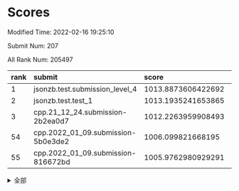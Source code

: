 # Scores

Modified Time: 2022-02-16 19:25:10

Submit Num: 207

All Rank Num: 205497

| rank |               submit               |       score        |       sigma        | pk_num |
| :--- | :--------------------------------- | :----------------- | :----------------- | :----- |
| 1    | jsonzb.test.submission_level_4     | 1013.8873606422692 | 0.8264712950059643 | 3972   |
| 2    | jsonzb.test.test_1                 | 1013.1935241653865 | 0.8213355531995675 | 3964   |
| 3    | cpp.21_12_24.submission-2b2ea0d7   | 1012.2263959908493 | 0.8032770489520612 | 3970   |
| 54   | cpp.2022_01_09.submission-5b0e3de2 | 1006.099821668195  | 0.746814314580927  | 3969   |
| 55   | cpp.2022_01_09.submission-816672bd | 1005.9762980929291 | 0.7218462729577504 | 3970   |


<details>
<summary>全部</summary>

| rank |                 submit                 |       score        |       sigma        | pk_num |
| :--- | :------------------------------------- | :----------------- | :----------------- | :----- |
| 1    | jsonzb.test.submission_level_4         | 1013.8873606422692 | 0.8264712950059643 | 3972   |
| 2    | jsonzb.test.test_1                     | 1013.1935241653865 | 0.8213355531995675 | 3964   |
| 3    | cpp.21_12_24.submission-2b2ea0d7       | 1012.2263959908493 | 0.8032770489520612 | 3970   |
| 4    | gobigger.level_3.submission_level_3_43 | 1011.5702383026127 | 0.7803144884163018 | 3972   |
| 5    | gobigger.level_3.submission_level_3_16 | 1011.0375703216004 | 0.7610866932937128 | 3973   |
| 6    | gobigger.level_3.submission_level_3_18 | 1011.0104602826784 | 0.7602321182387446 | 3975   |
| 7    | gobigger.level_3.submission_level_3_49 | 1011.0022324281457 | 0.7841431414241075 | 3975   |
| 8    | gobigger.level_3.submission_level_3_46 | 1010.8771155775322 | 0.7843233824166098 | 3969   |
| 9    | gobigger.level_3.submission_level_3_24 | 1010.8262302219509 | 0.7769431315119885 | 3971   |
| 10   | gobigger.level_3.submission_level_3_29 | 1010.8186395170978 | 0.7754490792729334 | 3972   |
| 11   | gobigger.level_3.submission_level_3_28 | 1010.5948040645379 | 0.7682128401825793 | 3973   |
| 12   | gobigger.level_3.submission_level_3_8  | 1010.5917028614231 | 0.7630194374178797 | 3975   |
| 13   | gobigger.level_3.submission_level_3_20 | 1010.586976547439  | 0.7746892913364777 | 3974   |
| 14   | gobigger.level_3.submission_level_3_3  | 1010.5753568716448 | 0.7649215188308118 | 3968   |
| 15   | gobigger.level_3.submission_level_3_38 | 1010.3757233607733 | 0.7413256576247723 | 3971   |
| 16   | gobigger.level_3.submission_level_3_30 | 1010.3700051997138 | 0.753938924188349  | 3970   |
| 17   | gobigger.level_3.submission_level_3_10 | 1010.3039160775373 | 0.7699713882554925 | 3972   |
| 18   | gobigger.level_3.submission_level_3_0  | 1010.2473910115019 | 0.7708988348288789 | 3968   |
| 19   | gobigger.level_3.submission_level_3_45 | 1010.1896765744671 | 0.7867164664876957 | 3966   |
| 20   | gobigger.level_3.submission_level_3_25 | 1010.1473581235549 | 0.7450369996835378 | 3969   |
| 21   | gobigger.level_3.submission_level_3_22 | 1010.1417744938673 | 0.7757516668686303 | 3972   |
| 22   | gobigger.level_3.submission_level_3_6  | 1010.1144663952313 | 0.734919058708847  | 3971   |
| 23   | gobigger.level_3.submission_level_3_17 | 1010.0622206789623 | 0.7849729064704816 | 3968   |
| 24   | gobigger.level_3.submission_level_3_15 | 1010.0193246906975 | 0.7561266540537208 | 3978   |
| 25   | gobigger.level_3.submission_level_3_41 | 1009.9559405631621 | 0.7680215925160633 | 3975   |
| 26   | gobigger.level_3.submission_level_3_11 | 1009.9028039897871 | 0.7428808180439413 | 3971   |
| 27   | gobigger.level_3.submission_level_3_9  | 1009.8969857957559 | 0.7450303796137739 | 3976   |
| 28   | gobigger.level_3.submission_level_3_32 | 1009.836756892652  | 0.7554559239565046 | 3971   |
| 29   | gobigger.level_3.submission_level_3_40 | 1009.8040357843855 | 0.7479486842668239 | 3974   |
| 30   | gobigger.level_3.submission_level_3_19 | 1009.7956098733908 | 0.7437306658554586 | 3971   |
| 31   | gobigger.level_3.submission_level_3_26 | 1009.7008209585516 | 0.7735806265416517 | 3973   |
| 32   | gobigger.level_3.submission_level_3_1  | 1009.6979709981213 | 0.769234791133171  | 3975   |
| 33   | gobigger.level_3.submission_level_3_21 | 1009.5923054437404 | 0.7433996658489886 | 3971   |
| 34   | gobigger.level_3.submission_level_3_13 | 1009.5016255638193 | 0.731527454431429  | 3970   |
| 35   | gobigger.level_3.submission_level_3_2  | 1009.4449696780076 | 0.7383625376607276 | 3971   |
| 36   | gobigger.level_3.submission_level_3_14 | 1009.4065954229771 | 0.7592743992012834 | 3971   |
| 37   | gobigger.level_3.submission_level_3_42 | 1009.3989362195816 | 0.7510123486928959 | 3976   |
| 38   | gobigger.level_3.submission_level_3_34 | 1009.3018078426373 | 0.755766269511374  | 3969   |
| 39   | gobigger.level_3.submission_level_3_33 | 1009.297547212115  | 0.7352341858038463 | 3974   |
| 40   | gobigger.level_3.submission_level_3_23 | 1009.2081012554122 | 0.7523033155515283 | 3972   |
| 41   | gobigger.level_3.submission_level_3_7  | 1009.1609650542699 | 0.7354540303889225 | 3973   |
| 42   | gobigger.level_3.submission_level_3_37 | 1009.133797563567  | 0.7414832397520856 | 3971   |
| 43   | gobigger.level_3.submission_level_3_47 | 1009.1220016879926 | 0.7319072654397584 | 3966   |
| 44   | gobigger.level_3.submission_level_3_27 | 1009.0453015046222 | 0.7652163787685942 | 3968   |
| 45   | gobigger.level_3.submission_level_3_4  | 1008.9918469826467 | 0.7271716213288146 | 3972   |
| 46   | gobigger.level_3.submission_level_3_39 | 1008.9338292106269 | 0.746988751803663  | 3968   |
| 47   | gobigger.level_3.submission_level_3_44 | 1008.8660912197755 | 0.7386768976419932 | 3975   |
| 48   | gobigger.level_3.submission_level_3_36 | 1008.6735643846129 | 0.7476352336827272 | 3968   |
| 49   | gobigger.level_3.submission_level_3_31 | 1008.6249302247671 | 0.759933620514396  | 3969   |
| 50   | gobigger.level_3.submission_level_3_5  | 1008.5316550388594 | 0.732827660559587  | 3972   |
| 51   | gobigger.level_3.submission_level_3_12 | 1008.3683949893411 | 0.7421453409188598 | 3971   |
| 52   | gobigger.level_3.submission_level_3_35 | 1008.3519967936622 | 0.738813140057751  | 3970   |
| 53   | gobigger.level_3.submission_level_3_48 | 1008.1104970544894 | 0.7648584680369299 | 3967   |
| 54   | cpp.2022_01_09.submission-5b0e3de2     | 1006.099821668195  | 0.746814314580927  | 3969   |
| 55   | cpp.2022_01_09.submission-816672bd     | 1005.9762980929291 | 0.7218462729577504 | 3970   |
| 56   | gobigger.level_1.submission_level_1_35 | 1005.1510351040622 | 0.71848616027461   | 3975   |
| 57   | gobigger.level_1.submission_level_1_20 | 1004.815588208896  | 0.7161698168518598 | 3975   |
| 58   | gobigger.level_1.submission_level_1_30 | 1004.4423518524042 | 0.7179382933004811 | 3967   |
| 59   | gobigger.level_1.submission_level_1_13 | 1004.3855045774952 | 0.7207465362268984 | 3971   |
| 60   | gobigger.level_1.submission_level_1_6  | 1004.3430337929658 | 0.7278581964991205 | 3969   |
| 61   | gobigger.level_1.submission_level_1_28 | 1004.2174301594367 | 0.7178524351145753 | 3971   |
| 62   | gobigger.level_1.submission_level_1_45 | 1004.1583287363769 | 0.7386929000958228 | 3976   |
| 63   | gobigger.level_1.submission_level_1_10 | 1003.9746154269043 | 0.7195965596298595 | 3972   |
| 64   | gobigger.level_1.submission_level_1_11 | 1003.971609569738  | 0.7094971045440114 | 3970   |
| 65   | gobigger.level_1.submission_level_1_27 | 1003.9011667927655 | 0.7139822908724203 | 3973   |
| 66   | gobigger.level_1.submission_level_1_12 | 1003.8912316759132 | 0.7124394216611316 | 3979   |
| 67   | gobigger.level_1.submission_level_1_9  | 1003.8420896365062 | 0.7135636381494994 | 3971   |
| 68   | gobigger.level_1.submission_level_1_48 | 1003.7089412756944 | 0.7201616571475973 | 3970   |
| 69   | gobigger.level_1.submission_level_1_26 | 1003.6395946399431 | 0.7183306235045768 | 3972   |
| 70   | gobigger.level_1.submission_level_1_33 | 1003.5345580356818 | 0.7210643873272674 | 3973   |
| 71   | gobigger.level_1.submission_level_1_31 | 1003.512353756042  | 0.6930556399789151 | 3972   |
| 72   | gobigger.level_1.submission_level_1_29 | 1003.493457056293  | 0.7152907024798324 | 3975   |
| 73   | gobigger.level_1.submission_level_1_2  | 1003.3913894640798 | 0.7185363752683078 | 3968   |
| 74   | gobigger.level_1.submission_level_1_32 | 1003.3755378911022 | 0.7112034638563565 | 3968   |
| 75   | gobigger.level_1.submission_level_1_37 | 1003.3636939579665 | 0.7183734086267243 | 3969   |
| 76   | gobigger.level_1.submission_level_1_49 | 1003.3434277752183 | 0.7155516342475869 | 3970   |
| 77   | gobigger.level_1.submission_level_1_15 | 1003.3235400205332 | 0.7238345413379875 | 3969   |
| 78   | gobigger.level_1.submission_level_1_22 | 1003.3189078508427 | 0.7123797377162023 | 3967   |
| 79   | gobigger.level_1.submission_level_1_5  | 1003.3138610902117 | 0.7097927201957053 | 3968   |
| 80   | gobigger.level_1.submission_level_1_16 | 1003.255360989537  | 0.7151835622607805 | 3974   |
| 81   | gobigger.level_1.submission_level_1_19 | 1003.2416525527773 | 0.713626291318509  | 3969   |
| 82   | gobigger.level_1.submission_level_1_1  | 1003.1585205658    | 0.7151372186760855 | 3972   |
| 83   | gobigger.level_1.submission_level_1_47 | 1003.1515279763056 | 0.7251389365702117 | 3971   |
| 84   | gobigger.level_1.submission_level_1_24 | 1003.1239717535863 | 0.7230074162190113 | 3970   |
| 85   | gobigger.level_1.submission_level_1_8  | 1003.1128271868673 | 0.7267898962046436 | 3969   |
| 86   | gobigger.level_1.submission_level_1_43 | 1003.0964799907763 | 0.7144323685939232 | 3971   |
| 87   | gobigger.level_1.submission_level_1_46 | 1003.0780693102623 | 0.7168111375784274 | 3972   |
| 88   | gobigger.level_1.submission_level_1_42 | 1003.0778070435458 | 0.715860166363655  | 3972   |
| 89   | gobigger.level_1.submission_level_1_4  | 1002.992136772928  | 0.7087785356229115 | 3970   |
| 90   | gobigger.level_1.submission_level_1_38 | 1002.780761833741  | 0.7099876738228642 | 3973   |
| 91   | gobigger.level_1.submission_level_1_17 | 1002.7650956845378 | 0.7137683365093701 | 3967   |
| 92   | gobigger.level_1.submission_level_1_14 | 1002.7598968711414 | 0.7172286956274342 | 3969   |
| 93   | gobigger.level_1.submission_level_1_44 | 1002.7348804242831 | 0.7121187572973056 | 3970   |
| 94   | gobigger.level_1.submission_level_1_39 | 1002.6927386164049 | 0.7177433059310803 | 3971   |
| 95   | gobigger.level_1.submission_level_1_25 | 1002.640359452151  | 0.708674655552483  | 3971   |
| 96   | gobigger.level_1.submission_level_1_21 | 1002.6090167675017 | 0.7091529226012068 | 3968   |
| 97   | gobigger.level_1.submission_level_1_18 | 1002.5277566562459 | 0.7078982806335351 | 3969   |
| 98   | gobigger.level_1.submission_level_1_3  | 1002.5169613671128 | 0.7150425231910746 | 3969   |
| 99   | gobigger.level_1.submission_level_1_0  | 1002.5093378186963 | 0.7087625035463679 | 3964   |
| 100  | gobigger.level_1.submission_level_1_7  | 1002.4050914010567 | 0.7137759461424814 | 3973   |
| 101  | gobigger.level_1.submission_level_1_40 | 1002.2892671579821 | 0.7190745896612429 | 3971   |
| 102  | gobigger.level_1.submission_level_1_23 | 1002.2366619189464 | 0.716738039215302  | 3969   |
| 103  | gobigger.level_1.submission_level_1_41 | 1002.2207636181502 | 0.7198741996016923 | 3965   |
| 104  | gobigger.level_1.submission_level_1_36 | 1002.0229517775284 | 0.6988785469138672 | 3973   |
| 105  | gobigger.level_1.submission_level_1_34 | 1001.9083086108558 | 0.710749437073165  | 3967   |
| 106  | gobigger.random.submission_random_44   | 997.4170945573957  | 0.7088534780650421 | 3970   |
| 107  | gobigger.random.submission_random_25   | 997.3977223827941  | 0.7139109126532048 | 3969   |
| 108  | gobigger.random.submission_random_20   | 997.2843416862117  | 0.7159874999962853 | 3973   |
| 109  | gobigger.random.submission_random_49   | 997.0680646714845  | 0.7017134540288954 | 3968   |
| 110  | gobigger.random.submission_random_15   | 997.0563108775182  | 0.7036503043596477 | 3976   |
| 111  | gobigger.random.submission_random_8    | 997.049177797575   | 0.7121235371922693 | 3970   |
| 112  | gobigger.random.submission_random_22   | 996.8010332508654  | 0.7050178493215862 | 3974   |
| 113  | gobigger.random.submission_random_9    | 996.7506496526279  | 0.7025643281664973 | 3967   |
| 114  | gobigger.random.submission_random_12   | 996.7324644904188  | 0.7061951926237198 | 3974   |
| 115  | gobigger.random.submission_random_28   | 996.6224452305848  | 0.714239591706705  | 3968   |
| 116  | gobigger.random.submission_random_16   | 996.4562206684659  | 0.7071526648117938 | 3969   |
| 117  | gobigger.random.submission_random_2    | 996.3853650216639  | 0.7223097984816799 | 3974   |
| 118  | gobigger.random.submission_random_31   | 996.3179939519865  | 0.6981314706886265 | 3975   |
| 119  | gobigger.random.submission_random_41   | 996.2825415833352  | 0.714769332232398  | 3972   |
| 120  | gobigger.random.submission_random_46   | 996.2738545023166  | 0.7031753045264675 | 3970   |
| 121  | gobigger.random.submission_random_38   | 996.2689551710541  | 0.7101187031845998 | 3973   |
| 122  | gobigger.random.submission_random_3    | 996.2661432394557  | 0.7263399412590613 | 3968   |
| 123  | gobigger.random.submission_random_39   | 996.228563801516   | 0.6938190282136804 | 3971   |
| 124  | gobigger.random.submission_random_10   | 996.1418745804295  | 0.706711883574381  | 3971   |
| 125  | gobigger.random.submission_random_1    | 996.1315789501976  | 0.70367916564085   | 3975   |
| 126  | gobigger.random.submission_random_32   | 996.1029490228879  | 0.7118538103006512 | 3972   |
| 127  | gobigger.random.submission_random_17   | 996.0876767182133  | 0.6978853371773651 | 3970   |
| 128  | gobigger.random.submission_random_29   | 996.0645520775828  | 0.7153536773148177 | 3978   |
| 129  | gobigger.random.submission_random_4    | 996.0634662675028  | 0.7002123767661471 | 3970   |
| 130  | gobigger.random.submission_random_5    | 996.0451642613976  | 0.7051236789627882 | 3972   |
| 131  | gobigger.random.submission_random_33   | 996.0025330975399  | 0.7116082273420495 | 3971   |
| 132  | gobigger.random.submission_random_35   | 995.9161512789802  | 0.7077146901940273 | 3974   |
| 133  | gobigger.random.submission_random_42   | 995.9095772395266  | 0.7157679289982589 | 3965   |
| 134  | gobigger.random.submission_random_34   | 995.8790811876294  | 0.7204192022741598 | 3966   |
| 135  | gobigger.random.submission_random_48   | 995.8687953917056  | 0.7105046400241793 | 3967   |
| 136  | gobigger.random.submission_random_37   | 995.7131135921862  | 0.6949751962977421 | 3975   |
| 137  | gobigger.random.submission_random_23   | 995.6803992162078  | 0.7398527519017364 | 3972   |
| 138  | gobigger.random.submission_random_13   | 995.6505150104472  | 0.7143213015115774 | 3974   |
| 139  | gobigger.random.submission_random_24   | 995.6426830806942  | 0.7024854739690612 | 3977   |
| 140  | gobigger.random.submission_random_21   | 995.6205352139837  | 0.7030090428919901 | 3972   |
| 141  | gobigger.random.submission_random_36   | 995.534702608581   | 0.7129352695288264 | 3978   |
| 142  | gobigger.random.submission_random_30   | 995.5295436477758  | 0.7211138370020211 | 3970   |
| 143  | gobigger.random.submission_random_11   | 995.5117501192168  | 0.7228557129834418 | 3973   |
| 144  | gobigger.random.submission_random_19   | 995.4457028082502  | 0.7126983478578842 | 3972   |
| 145  | gobigger.random.submission_random_18   | 995.3003744342412  | 0.721862479225954  | 3968   |
| 146  | gobigger.random.submission_random_45   | 995.289000179813   | 0.7022041974788988 | 3973   |
| 147  | gobigger.random.submission_random_0    | 995.1446627084994  | 0.7115807245661514 | 3972   |
| 148  | gobigger.random.submission_random_7    | 995.0815483179248  | 0.7156409601705088 | 3967   |
| 149  | gobigger.random.submission_random_14   | 995.0789436492577  | 0.7164621234164492 | 3973   |
| 150  | gobigger.random.submission_random_6    | 995.0120474368854  | 0.7139322698401955 | 3972   |
| 151  | gobigger.random.submission_random_43   | 994.9941638843752  | 0.7132661544637495 | 3976   |
| 152  | gobigger.random.submission_random_27   | 994.9374610992326  | 0.7231058053650624 | 3971   |
| 153  | gobigger.random.submission_random_40   | 994.8321831072808  | 0.7108149272028843 | 3969   |
| 154  | gobigger.random.submission_random_26   | 994.569591117047   | 0.7124187086149095 | 3974   |
| 155  | gobigger.random.submission_random_47   | 994.5226869083965  | 0.7161964226335433 | 3969   |
| 156  | gobigger.level_2.submission_level_2_9  | 993.9966659012117  | 0.7284304695774346 | 3969   |
| 157  | gobigger.level_2.submission_level_2_45 | 993.7553648138614  | 0.7225243277726817 | 3970   |
| 158  | gobigger.level_2.submission_level_2_18 | 993.755233166484   | 0.7363157530700309 | 3975   |
| 159  | gobigger.level_2.submission_level_2_36 | 993.7175161738218  | 0.7238063020461913 | 3974   |
| 160  | gobigger.level_2.submission_level_2_49 | 993.3527516256468  | 0.7463757988490787 | 3973   |
| 161  | gobigger.level_2.submission_level_2_7  | 993.3453009117727  | 0.7378781800365942 | 3971   |
| 162  | gobigger.level_2.submission_level_2_22 | 993.2458288156905  | 0.7405218266334631 | 3969   |
| 163  | gobigger.level_2.submission_level_2_41 | 993.1644125382182  | 0.7460579323396332 | 3969   |
| 164  | gobigger.level_2.submission_level_2_6  | 993.0367357408867  | 0.7358072172242834 | 3967   |
| 165  | gobigger.level_2.submission_level_2_38 | 993.0012617683425  | 0.7414519996277924 | 3971   |
| 166  | gobigger.level_2.submission_level_2_0  | 992.9719563714714  | 0.7322280142470157 | 3972   |
| 167  | gobigger.level_2.submission_level_2_21 | 992.9309081420323  | 0.7330247822915941 | 3972   |
| 168  | gobigger.level_2.submission_level_2_33 | 992.8855646367781  | 0.7354196860458112 | 3971   |
| 169  | gobigger.level_2.submission_level_2_11 | 992.8592771965389  | 0.7440292430654093 | 3969   |
| 170  | gobigger.level_2.submission_level_2_34 | 992.8370844287147  | 0.7233279701564097 | 3968   |
| 171  | gobigger.level_2.submission_level_2_42 | 992.8204792679784  | 0.724955738117478  | 3972   |
| 172  | gobigger.level_2.submission_level_2_39 | 992.7691069614873  | 0.7382320293876318 | 3967   |
| 173  | gobigger.level_2.submission_level_2_2  | 992.7674274996193  | 0.7221699679076992 | 3975   |
| 174  | gobigger.level_2.submission_level_2_48 | 992.7492112691556  | 0.7486140660178062 | 3968   |
| 175  | gobigger.level_2.submission_level_2_8  | 992.4514603442719  | 0.7442577522597563 | 3970   |
| 176  | gobigger.level_2.submission_level_2_32 | 992.4211555473559  | 0.7543346355524249 | 3968   |
| 177  | gobigger.level_2.submission_level_2_25 | 992.4179290080053  | 0.7392854461578737 | 3971   |
| 178  | gobigger.level_2.submission_level_2_10 | 992.2979069510307  | 0.7452762600324002 | 3974   |
| 179  | gobigger.level_2.submission_level_2_40 | 992.2316309811387  | 0.7425386460814578 | 3968   |
| 180  | gobigger.level_2.submission_level_2_47 | 992.2042558079975  | 0.7516477499536879 | 3965   |
| 181  | gobigger.level_2.submission_level_2_27 | 992.194168299922   | 0.7306822256152314 | 3969   |
| 182  | gobigger.level_2.submission_level_2_13 | 992.1816608992675  | 0.7800648058523727 | 3972   |
| 183  | gobigger.level_2.submission_level_2_5  | 992.1572910996409  | 0.7316873810791652 | 3970   |
| 184  | gobigger.level_2.submission_level_2_44 | 992.001095892893   | 0.7671079968733753 | 3969   |
| 185  | gobigger.level_2.submission_level_2_24 | 991.9644253713003  | 0.7435728755588081 | 3973   |
| 186  | gobigger.level_2.submission_level_2_28 | 991.9385164609987  | 0.7455980946925778 | 3967   |
| 187  | gobigger.level_2.submission_level_2_1  | 991.9084233455262  | 0.7433441596699699 | 3968   |
| 188  | gobigger.level_2.submission_level_2_15 | 991.9061046546256  | 0.7626404854684828 | 3969   |
| 189  | gobigger.level_2.submission_level_2_20 | 991.8807145338235  | 0.7514594384198044 | 3968   |
| 190  | gobigger.level_2.submission_level_2_29 | 991.8537300241994  | 0.7507517883138991 | 3969   |
| 191  | gobigger.level_2.submission_level_2_31 | 991.7430011735294  | 0.7394129935619158 | 3964   |
| 192  | gobigger.level_2.submission_level_2_4  | 991.652366265628   | 0.7498222573349118 | 3973   |
| 193  | gobigger.level_2.submission_level_2_14 | 991.5658912272507  | 0.7400225537777769 | 3972   |
| 194  | gobigger.level_2.submission_level_2_16 | 991.4439293798675  | 0.7487180477396311 | 3973   |
| 195  | gobigger.level_2.submission_level_2_37 | 991.3034938303391  | 0.7281341859809826 | 3972   |
| 196  | gobigger.level_2.submission_level_2_12 | 991.1545539065135  | 0.7719560677328156 | 3973   |
| 197  | gobigger.level_2.submission_level_2_17 | 991.1227290048434  | 0.755545560588526  | 3970   |
| 198  | gobigger.level_2.submission_level_2_35 | 991.077483536224   | 0.768728723857277  | 3974   |
| 199  | gobigger.level_2.submission_level_2_43 | 991.0760439088554  | 0.761308322393488  | 3974   |
| 200  | gobigger.level_2.submission_level_2_23 | 991.0523854802054  | 0.7558790578410758 | 3977   |
| 201  | gobigger.level_2.submission_level_2_3  | 990.998400712301   | 0.7509630993848347 | 3970   |
| 202  | gobigger.level_2.submission_level_2_30 | 990.7213837050112  | 0.7582697039060435 | 3966   |
| 203  | gobigger.level_2.submission_level_2_19 | 990.3418183670962  | 0.7600793020121106 | 3970   |
| 204  | gobigger.level_2.submission_level_2_26 | 990.2980797389147  | 0.7631839894876402 | 3972   |
| 205  | gobigger.level_2.submission_level_2_46 | 989.3408712408198  | 0.7842431538638441 | 3972   |
| 206  | gobigger.none.submission_none_1        | 978.9800073168689  | 1.2206479762842533 | 3971   |
| 207  | gobigger.none.submission_none_0        | 976.4944467563987  | 1.396202510220875  | 3971   |

</details>